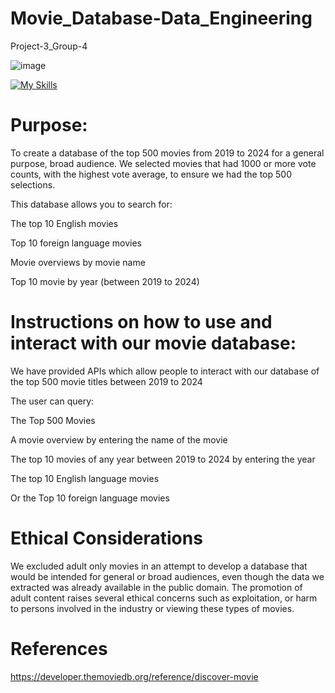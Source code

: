 # Movie_Database-Data_Engineering
Project-3_Group-4

![image](https://github.com/alvin-giang/Movie_Database-Data_Engineering/assets/153242382/da078ef7-7c55-419b-9da8-0273bf9f1bf1)

[![My Skills](https://skillicons.dev/icons?i=py,postgres,sqlite,flask)](https://skillicons.dev)


# Purpose:
To create a database of the top 500 movies from 2019 to 2024 for a general purpose, broad audience.
We selected movies that had 1000 or more vote counts, with the highest vote average, to ensure we had the top 500 selections.

This database allows you to search for:

  The top 10 English movies 
  
  Top 10 foreign language movies
  
  Movie overviews by movie name
  
  Top 10 movie by year (between 2019 to 2024)

# Instructions on how to use and interact with our movie database:
We have provided APIs which allow people to interact with our database of the top 500 movie titles between 2019 to 2024

The user can query:

The Top 500  Movies

A movie overview by entering the name of the movie

The top 10 movies of any year between 2019 to 2024 by entering the year

The top 10 English language movies

Or the Top 10 foreign language movies

# Ethical Considerations
We excluded adult only movies in an attempt to develop a database that would be intended for general or broad audiences, even though the data we extracted was already available in the public domain.    The promotion of adult content raises several ethical concerns such as exploitation, or harm to persons involved in the industry or viewing these types of movies.

# References
https://developer.themoviedb.org/reference/discover-movie






